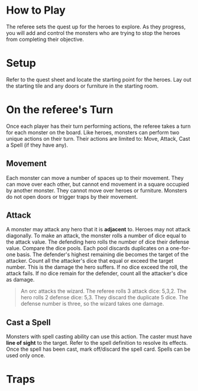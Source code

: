 # How to Play

The referee sets the quest up for the heroes to explore. As they progress, you will add and control the monsters who are trying to stop the heroes from completing their objective.

# Setup

Refer to the quest sheet and locate the starting point for the heroes. Lay out the starting tile and any doors or furniture in the starting room.

#

# On the referee's Turn

Once each player has their turn performing actions, the referee takes a turn for each monster on the board. Like heroes, monsters can perform two unique actions on their turn. Their actions are limited to: Move, Attack, Cast a Spell (if they have any).

## Movement

Each monster can move a number of spaces up to their movement. They can move over each other, but cannot end movement in a square occupied by another monster. They cannot move over heroes or furniture. Monsters do not open doors or trigger traps by their movement.

## Attack

A monster may attack any hero that it is **adjacent** to. Heroes may not attack diagonally. To make an attack, the monster rolls a number of dice equal to the attack value. The defending hero rolls the number of dice their defense value. Compare the dice pools. Each pool discards duplicates on a one-for-one basis. The defender's highest remaining die becomes the target of the attacker. Count all the attacker's dice that equal or exceed the target number. This is the damage the hero suffers. If no dice exceed the roll, the attack fails. If no dice remain for the defender, count all the attacker's dice as damage.

>An orc attacks the wizard. The referee rolls 3 attack dice: 5,3,2. The hero rolls 2 defense dice: 5,3. They discard the duplicate 5 dice. The defense number is three, so the wizard takes one damage.

## Cast a Spell

Monsters with spell casting ability can use this action. The caster must have **line of sight** to the target. Refer to the spell definition to resolve its effects. Once the spell has been cast, mark off/discard the spell card. Spells can be used only once.

# Traps
